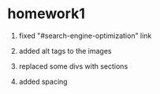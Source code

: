 # homework1

1. fixed "#search-engine-optimization" link

2. added alt tags to the images

3. replaced some divs with sections

4. added spacing
